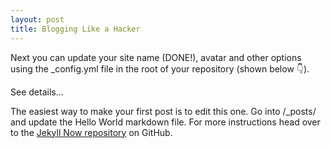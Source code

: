 ```yaml
---
layout: post
title: Blogging Like a Hacker
---
```


Next you can update your site name (DONE!), avatar and other options using the _config.yml file in the root of your repository (shown below :point_down:).


See details...

The easiest way to make your first post is to edit this one. Go into /_posts/ and update the Hello World markdown file. For more instructions head over to the [Jekyll Now repository](https://github.com/barryclark/jekyll-now) on GitHub.
